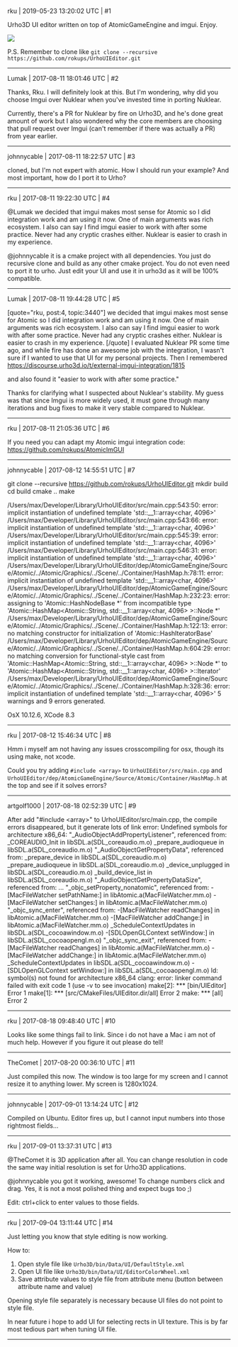 rku | 2019-05-23 13:20:02 UTC | #1

Urho3D UI editor written on top of AtomicGameEngine and imgui. Enjoy.

![](upload://ofVAjk3SzGP0oHd19xQhYfP7HmD.png)

P.S. Remember to clone like `git clone --recursive https://github.com/rokups/UrhoUIEditor.git`

-------------------------

Lumak | 2017-08-11 18:01:46 UTC | #2

Thanks, Rku. I will definitely look at this.  But I'm wondering, why did you choose Imgui over Nuklear when you've invested time in porting Nuklear.  

Currently, there's a PR for Nuklear by fire on Urho3D, and he's done great amount of work but I also wondered why the core members are choosing that pull request over Imgui (can't remember if there was actually a PR) from year earlier.

-------------------------

johnnycable | 2017-08-11 18:22:57 UTC | #3

cloned, but I'm not expert with atomic. How I should run your example?
And most important, how do I port it to Urho?

-------------------------

rku | 2017-08-11 19:22:30 UTC | #4

@Lumak we decided that imgui makes most sense for Atomic so I did integration work and am using it now. One of main arguments was rich ecosystem. I also can say I find imgui easier to work with after some practice. Never had any cryptic crashes either. Nuklear is easier to crash in my experience.

@johnnycable it is a cmake project with all dependencies. You just do recursive clone and build as any other cmake project. You do not even need to port it to urho. Just edit your UI and use it in urho3d as it will be 100% compatible.

-------------------------

Lumak | 2017-08-11 19:44:28 UTC | #5

[quote="rku, post:4, topic:3440"]
we decided that imgui makes most sense for Atomic so I did integration work and am using it now. One of main arguments was rich ecosystem. I also can say I find imgui easier to work with after some practice. Never had any cryptic crashes either. Nuklear is easier to crash in my experience.
[/quote]
I evaluated Nuklear PR some time ago, and while fire has done an awesome job with the integration, I wasn't sure if I wanted to use that UI for my personal projects.  Then I remembered 
https://discourse.urho3d.io/t/external-imgui-integration/1815

and also found it "easier to work with after some practice."

Thanks for clarifying what I suspected about Nuklear's stability. My guess was that since Imgui is more widely used, it must gone through many iterations and bug fixes to make it very stable compared to Nuklear.

-------------------------

rku | 2017-08-11 21:05:36 UTC | #6

If you need you can adapt my Atomic imgui integration code: https://github.com/rokups/AtomicImGUI

-------------------------

johnnycable | 2017-08-12 14:55:51 UTC | #7

git clone --recursive https://github.com/rokups/UrhoUIEditor.git
mkdir build
cd build
cmake ..
make

/Users/max/Developer/Library/UrhoUIEditor/src/main.cpp:543:50: error: implicit instantiation of undefined template 'std::__1::array<char, 4096>'
/Users/max/Developer/Library/UrhoUIEditor/src/main.cpp:543:66: error: implicit instantiation of undefined template 'std::__1::array<char, 4096>'
/Users/max/Developer/Library/UrhoUIEditor/src/main.cpp:545:39: error: implicit instantiation of undefined template 'std::__1::array<char, 4096>'
/Users/max/Developer/Library/UrhoUIEditor/src/main.cpp:546:31: error: implicit instantiation of undefined template 'std::__1::array<char, 4096>'
/Users/max/Developer/Library/UrhoUIEditor/dep/AtomicGameEngine/Source/Atomic/../Atomic/Graphics/../Scene/../Container/HashMap.h:78:11: error: implicit instantiation of undefined template 'std::__1::array<char, 4096>'
/Users/max/Developer/Library/UrhoUIEditor/dep/AtomicGameEngine/Source/Atomic/../Atomic/Graphics/../Scene/../Container/HashMap.h:232:23: error: assigning to 'Atomic::HashNodeBase *' from incompatible type 'Atomic::HashMap<Atomic::String, std::__1::array<char, 4096> >::Node *'
/Users/max/Developer/Library/UrhoUIEditor/dep/AtomicGameEngine/Source/Atomic/../Atomic/Graphics/../Scene/../Container/HashMap.h:122:13: error: no matching constructor for initialization of 'Atomic::HashIteratorBase'
/Users/max/Developer/Library/UrhoUIEditor/dep/AtomicGameEngine/Source/Atomic/../Atomic/Graphics/../Scene/../Container/HashMap.h:604:29: error: no matching conversion for functional-style cast from 'Atomic::HashMap<Atomic::String, std::__1::array<char, 4096> >::Node *' to 'Atomic::HashMap<Atomic::String, std::__1::array<char, 4096> >::Iterator'
/Users/max/Developer/Library/UrhoUIEditor/dep/AtomicGameEngine/Source/Atomic/../Atomic/Graphics/../Scene/../Container/HashMap.h:328:36: error: implicit instantiation of undefined template 'std::__1::array<char, 4096>'
5 warnings and 9 errors generated.

OsX 10.12.6, XCode 8.3

-------------------------

rku | 2017-08-12 15:46:34 UTC | #8

Hmm i myself am not having any issues crosscompiling for osx, though its using make, not xcode.

Could you try adding `#include <array>` to `UrhoUIEditor/src/main.cpp` and `UrhoUIEditor/dep/AtomicGameEngine/Source/Atomic/Container/HashMap.h` at the top and see if it solves errors?

-------------------------

artgolf1000 | 2017-08-18 02:52:39 UTC | #9

After add "#include \<array\>" to UrhoUIEditor/src/main.cpp, the compile errors disappeared, but it generate lots of link error:
Undefined symbols for architecture x86_64:
  "_AudioObjectAddPropertyListener", referenced from:
      _COREAUDIO_Init in libSDL.a(SDL_coreaudio.m.o)
      _prepare_audioqueue in libSDL.a(SDL_coreaudio.m.o)
  "_AudioObjectGetPropertyData", referenced from:
      _prepare_device in libSDL.a(SDL_coreaudio.m.o)
      _prepare_audioqueue in libSDL.a(SDL_coreaudio.m.o)
      _device_unplugged in libSDL.a(SDL_coreaudio.m.o)
      _build_device_list in libSDL.a(SDL_coreaudio.m.o)
  "_AudioObjectGetPropertyDataSize", referenced from:
      ...
  "_objc_setProperty_nonatomic", referenced from:
      -[MacFileWatcher setPathName:] in libAtomic.a(MacFileWatcher.mm.o)
      -[MacFileWatcher setChanges:] in libAtomic.a(MacFileWatcher.mm.o)
  "_objc_sync_enter", referenced from:
      -[MacFileWatcher readChanges] in libAtomic.a(MacFileWatcher.mm.o)
      -[MacFileWatcher addChange:] in libAtomic.a(MacFileWatcher.mm.o)
      _ScheduleContextUpdates in libSDL.a(SDL_cocoawindow.m.o)
      -[SDLOpenGLContext setWindow:] in libSDL.a(SDL_cocoaopengl.m.o)
  "_objc_sync_exit", referenced from:
      -[MacFileWatcher readChanges] in libAtomic.a(MacFileWatcher.mm.o)
      -[MacFileWatcher addChange:] in libAtomic.a(MacFileWatcher.mm.o)
      _ScheduleContextUpdates in libSDL.a(SDL_cocoawindow.m.o)
      -[SDLOpenGLContext setWindow:] in libSDL.a(SDL_cocoaopengl.m.o)
ld: symbol(s) not found for architecture x86_64
clang: error: linker command failed with exit code 1 (use -v to see invocation)
make[2]: *** [bin/UIEditor] Error 1
make[1]: *** [src/CMakeFiles/UIEditor.dir/all] Error 2
make: *** [all] Error 2

-------------------------

rku | 2017-08-18 09:48:40 UTC | #10

Looks like some things fail to link. Since i do not have a Mac i am not of much help. However if you figure it out please do tell!

-------------------------

TheComet | 2017-08-20 00:36:10 UTC | #11

Just compiled this now. The window is too large for my screen and I cannot resize it to anything lower. My screen is 1280x1024.

-------------------------

johnnycable | 2017-09-01 13:14:24 UTC | #12

Compiled on Ubuntu. Editor fires up, but I cannot input numbers into those rightmost fields...

-------------------------

rku | 2017-09-01 13:37:31 UTC | #13

@TheComet it is 3D application after all. You can change resolution in code the same way initial resolution is set for Urho3D applications.

@johnnycable you got it working, awesome! To change numbers click and drag. Yes, it is not a most polished thing and expect bugs too ;)

Edit: ctrl+click to enter values to those fields.

-------------------------

rku | 2017-09-04 13:11:44 UTC | #14

Just letting you know that style editing is now working.

How to:

1. Open style file like `Urho3D/bin/Data/UI/DefaultStyle.xml`
2. Open UI file like `Urho3D/bin/Data/UI/EditorColorWheel.xml`
3. Save attribute values to style file from attribute menu (button between attribute name and value)

Opening style file separately is necessary because UI files do not point to style file.


In near future i hope to add UI for selecting rects in UI texture. This is by far most tedious part when tuning UI file.

-------------------------

